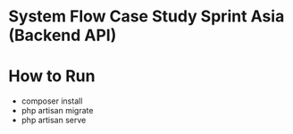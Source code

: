 # System Flow Case Study Sprint Asia (Backend API)

# How to Run

-   composer install
-   php artisan migrate
-   php artisan serve
